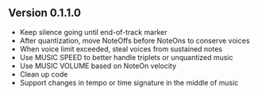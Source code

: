 ## Version 0.1.1.0

* Keep silence going until end-of-track marker
* After quantization, move NoteOffs before NoteOns to conserve voices
* When voice limit exceeded, steal voices from sustained notes
* Use MUSIC SPEED to better handle triplets or unquantized music
* Use MUSIC VOLUME based on NoteOn velocity
* Clean up code
* Support changes in tempo or time signature in the middle of music
